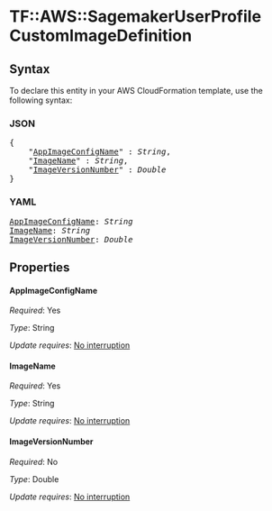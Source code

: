 # TF::AWS::SagemakerUserProfile CustomImageDefinition

## Syntax

To declare this entity in your AWS CloudFormation template, use the following syntax:

### JSON

<pre>
{
    "<a href="#appimageconfigname" title="AppImageConfigName">AppImageConfigName</a>" : <i>String</i>,
    "<a href="#imagename" title="ImageName">ImageName</a>" : <i>String</i>,
    "<a href="#imageversionnumber" title="ImageVersionNumber">ImageVersionNumber</a>" : <i>Double</i>
}
</pre>

### YAML

<pre>
<a href="#appimageconfigname" title="AppImageConfigName">AppImageConfigName</a>: <i>String</i>
<a href="#imagename" title="ImageName">ImageName</a>: <i>String</i>
<a href="#imageversionnumber" title="ImageVersionNumber">ImageVersionNumber</a>: <i>Double</i>
</pre>

## Properties

#### AppImageConfigName

_Required_: Yes

_Type_: String

_Update requires_: [No interruption](https://docs.aws.amazon.com/AWSCloudFormation/latest/UserGuide/using-cfn-updating-stacks-update-behaviors.html#update-no-interrupt)

#### ImageName

_Required_: Yes

_Type_: String

_Update requires_: [No interruption](https://docs.aws.amazon.com/AWSCloudFormation/latest/UserGuide/using-cfn-updating-stacks-update-behaviors.html#update-no-interrupt)

#### ImageVersionNumber

_Required_: No

_Type_: Double

_Update requires_: [No interruption](https://docs.aws.amazon.com/AWSCloudFormation/latest/UserGuide/using-cfn-updating-stacks-update-behaviors.html#update-no-interrupt)

